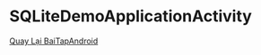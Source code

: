 # SQLiteDemoApplicationActivity
[Quay Lại BaiTapAndroid](https://github.com/Vanngoc98/BaiTapAndroid)
